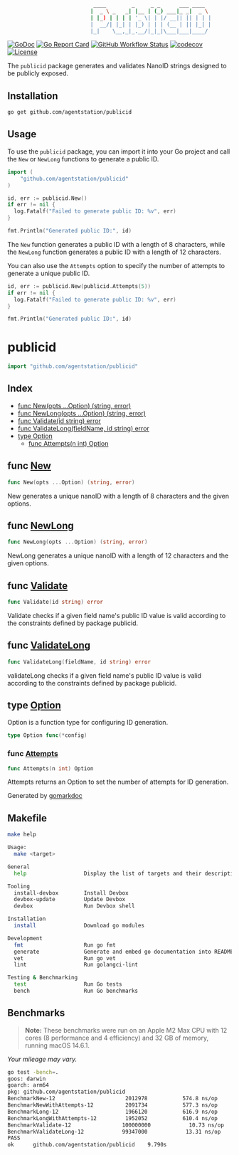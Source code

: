 ```sh
                           ____        _     _ _      ___ ____  
                          |  _ \ _   _| |__ | (_) ___|_ _|  _ \ 
                          | |_) | | | | '_ \| | |/ __|| || | | |
                          |  __/| |_| | |_) | | | (__ | || |_| |
                          |_|    \__,_|_.__/|_|_|\___|___|____/ 
```
<!-- [![Sourcegraph](https://sourcegraph.com/github.com/agentstation/publicid/-/badge.svg?style=flat-square)](https://sourcegraph.com/github.com/agentstation/publicid?badge) -->
[![GoDoc](http://img.shields.io/badge/go-documentation-blue.svg?style=flat-square)](https://pkg.go.dev/github.com/agentstation/publicid)
[![Go Report Card](https://goreportcard.com/badge/github.com/agentstation/publicid?style=flat-square)](https://goreportcard.com/report/github.com/agentstation/publicid)
[![GitHub Workflow Status](https://img.shields.io/github/actions/workflow/status/agentstation/publicid/ci.yaml?style=flat-square)](https://github.com/agentstation/publicid/actions)
[![codecov](https://codecov.io/gh/agentstation/publicid/branch/master/graph/badge.svg?token=35UM5QX1Q3)](https://codecov.io/gh/agentstation/publicid)
[![License](http://img.shields.io/badge/license-mit-blue.svg?style=flat-square)](https://raw.githubusercontent.com/agentstation/publicid/master/LICENSE)
<!-- [![Forum](https://img.shields.io/badge/community-forum-00afd1.svg?style=flat-square)](https://github.com/agentstation/publicid/discussions) -->
<!-- [![Twitter](https://img.shields.io/badge/twitter-@agentstationHQ-55acee.svg?style=flat-square)](https://twitter.com/agentstationHQ) -->

The `publicid` package generates and validates NanoID strings designed to be publicly exposed.

## Installation

```sh
go get github.com/agentstation/publicid
```

## Usage

To use the `publicid` package, you can import it into your Go project and call the `New` or `NewLong` functions to generate a public ID.

```go
import (
    "github.com/agentstation/publicid"
)

id, err := publicid.New()
if err != nil {
  log.Fatalf("Failed to generate public ID: %v", err)
}

fmt.Println("Generated public ID:", id)
```

The `New` function generates a public ID with a length of 8 characters, while the `NewLong` function generates a public ID with a length of 12 characters.

You can also use the `Attempts` option to specify the number of attempts to generate a unique public ID.

```go
id, err := publicid.New(publicid.Attempts(5))
if err != nil {
  log.Fatalf("Failed to generate public ID: %v", err)
}

fmt.Println("Generated public ID:", id)
```

<!-- gomarkdoc:embed:start -->

<!-- Code generated by gomarkdoc. DO NOT EDIT -->

# publicid

```go
import "github.com/agentstation/publicid"
```

## Index

- [func New\(opts ...Option\) \(string, error\)](<#New>)
- [func NewLong\(opts ...Option\) \(string, error\)](<#NewLong>)
- [func Validate\(id string\) error](<#Validate>)
- [func ValidateLong\(fieldName, id string\) error](<#ValidateLong>)
- [type Option](<#Option>)
  - [func Attempts\(n int\) Option](<#Attempts>)


<a name="New"></a>
## func [New](<https://github.com/agentstation/publicid/blob/main/publicid.go#L31>)

```go
func New(opts ...Option) (string, error)
```

New generates a unique nanoID with a length of 8 characters and the given options.

<a name="NewLong"></a>
## func [NewLong](<https://github.com/agentstation/publicid/blob/main/publicid.go#L36>)

```go
func NewLong(opts ...Option) (string, error)
```

NewLong generates a unique nanoID with a length of 12 characters and the given options.

<a name="Validate"></a>
## func [Validate](<https://github.com/agentstation/publicid/blob/main/publicid.go#L60>)

```go
func Validate(id string) error
```

Validate checks if a given field name's public ID value is valid according to the constraints defined by package publicid.

<a name="ValidateLong"></a>
## func [ValidateLong](<https://github.com/agentstation/publicid/blob/main/publicid.go#L66>)

```go
func ValidateLong(fieldName, id string) error
```

validateLong checks if a given field name's public ID value is valid according to the constraints defined by package publicid.

<a name="Option"></a>
## type [Option](<https://github.com/agentstation/publicid/blob/main/publicid.go#L16>)

Option is a function type for configuring ID generation.

```go
type Option func(*config)
```

<a name="Attempts"></a>
### func [Attempts](<https://github.com/agentstation/publicid/blob/main/publicid.go#L24>)

```go
func Attempts(n int) Option
```

Attempts returns an Option to set the number of attempts for ID generation.

Generated by [gomarkdoc](<https://github.com/princjef/gomarkdoc>)


<!-- gomarkdoc:embed:end -->

## Makefile

```sh
make help

Usage:
  make <target>

General
  help                  Display the list of targets and their descriptions

Tooling
  install-devbox        Install Devbox
  devbox-update         Update Devbox
  devbox                Run Devbox shell

Installation
  install               Download go modules

Development
  fmt                   Run go fmt
  generate              Generate and embed go documentation into README.md
  vet                   Run go vet
  lint                  Run golangci-lint

Testing & Benchmarking
  test                  Run Go tests
  bench                 Run Go benchmarks
  ```

## Benchmarks

> **Note:** These benchmarks were run on an Apple M2 Max CPU with 12 cores (8 performance and 4 efficiency) and 32 GB of memory, running macOS 14.6.1.

*Your mileage may vary.*

```sh
go test -bench=.
goos: darwin
goarch: arm64
pkg: github.com/agentstation/publicid
BenchmarkNew-12                      2012978           574.8 ns/op
BenchmarkNewWithAttempts-12          2091734           577.3 ns/op
BenchmarkLong-12                     1966120           616.9 ns/op
BenchmarkLongWithAttempts-12         1952052           610.4 ns/op
BenchmarkValidate-12                100000000            10.73 ns/op
BenchmarkValidateLong-12            99347000            13.31 ns/op
PASS
ok      github.com/agentstation/publicid    9.790s
```
